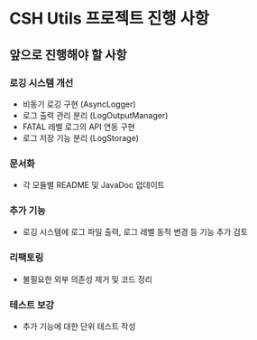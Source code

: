# CSH Utils 프로젝트 진행 사항

## 앞으로 진행해야 할 사항

### 로깅 시스템 개선
- 비동기 로깅 구현 (AsyncLogger)
- 로그 출력 관리 분리 (LogOutputManager)
- FATAL 레벨 로그의 API 연동 구현
- 로그 저장 기능 분리 (LogStorage)

### 문서화
- 각 모듈별 README 및 JavaDoc 업데이트

### 추가 기능
- 로깅 시스템에 로그 파일 출력, 로그 레벨 동적 변경 등 기능 추가 검토

### 리팩토링
- 불필요한 외부 의존성 제거 및 코드 정리

### 테스트 보강
- 추가 기능에 대한 단위 테스트 작성 